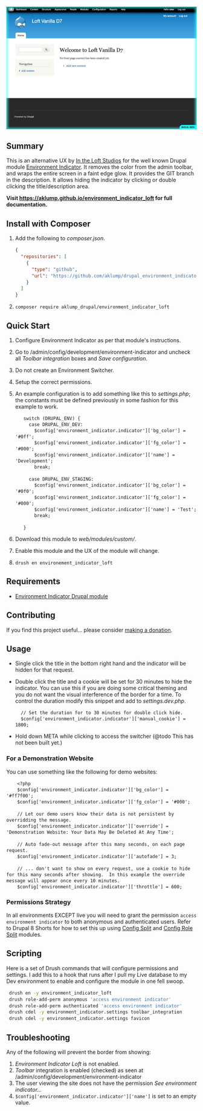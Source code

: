 ![Environment Indicator Loft](images/screenshot.png)

## Summary

This is an alternative UX by [In the Loft Studios](http://intheloftstudios.com) for the well known Drupal module [Environment Indicator](https://www.drupal.org/project/environment_indicator). It removes the color from the admin toolbar, and wraps the entire screen in a faint edge glow. It provides the GIT branch in the description. It allows hiding the indicator by clicking or double clicking the title/description area.

**Visit <https://aklump.github.io/environment_indicator_loft> for full documentation.**

## Install with Composer

1. Add the following to _composer.json_.
   ```json
   {
     "repositories": [
       {
         "type": "github",
         "url": "https://github.com/aklump/drupal_environment_indicator_loft"
       }
     ]
   }
   ```
1. `composer require aklump_drupal/environment_indicator_loft`

## Quick Start

1. Configure Environment Indicator as per that module's instructions.
1. Go to /admin/config/development/environment-indicator and uncheck all _Toolbar integration_ boxes and _Save configuration_.
1. Do not create an Environment Switcher.
1. Setup the correct permissions.
1. An example configuration is to add something like this to _settings.php_; the constants must be defined previously in some fashion for this example to work.

          switch (DRUPAL_ENV) {
            case DRUPAL_ENV_DEV:
              $config['environment_indicator.indicator']['bg_color'] = '#0ff';
              $config['environment_indicator.indicator']['fg_color'] = '#000';
              $config['environment_indicator.indicator']['name'] = 'Development';
              break;
        
            case DRUPAL_ENV_STAGING:
              $config['environment_indicator.indicator']['bg_color'] = '#0f0';
              $config['environment_indicator.indicator']['fg_color'] = '#000';
              $config['environment_indicator.indicator']['name'] = 'Test';
              break;
        
          }

1. Download this module to _web/modules/custom/_.
1. Enable this module and the UX of the module will change.
1. `drush en environement_indicator_loft`

## Requirements

* [Environment Indicator Drupal module](https://www.drupal.org/project/environment_indicator)

## Contributing

If you find this project useful... please consider [making a donation](https://www.paypal.com/cgi-bin/webscr?cmd=_s-xclick&hosted_button_id=4E5KZHDQCEUV8&item_name=Gratitude%20for%20aklump%2Fenvironment_indicator_loft).

## Usage

* Single click the title in the bottom right hand and the indicator will be hidden for that request.
* Double click the title and a cookie will be set for 30 minutes to hide the indicator. You can use this if you are doing some critical theming and you do not want the visual interference of the border for a time. To control the duration modify this snippet and add to _settings.dev.php_.

        // Set the duration for to 30 minutes for double click hide.
        $config['environment_indicator.indicator']['manual_cookie'] = 1800;

* Hold down META while clicking to access the switcher (@todo This has not been built yet.)

### For a Demonstration Website

You can use something like the following for demo websites:

        <?php
        $config['environment_indicator.indicator']['bg_color'] = '#ff7f00';
        $config['environment_indicator.indicator']['fg_color'] = '#000';
        
        // Let our demo users know their data is not persistent by overridding the message.
        $config['environment_indicator.indicator']['override'] = 'Demonstration Website: Your Data May Be Deleted At Any Time';
        
        // Auto fade-out message after this many seconds, on each page request.
        $config['environment_indicator.indicator']['autofade'] = 3;
        
        // ... don't want to show on every request, use a cookie to hide for this many seconds after showing.  In this example the override message will appear once every 10 minutes.
        $config['environment_indicator.indicator']['throttle'] = 600;

### Permissions Strategy

In all environments EXCEPT live you will need to grant the permission `access environment indicator` to both anonymous and authenticated users. Refer to Drupal 8 Shorts for how to set this up using [Config Split](https://www.drupal.org/project/config_split) and [Config Role Split](https://www.drupal.org/project/config_role_split) modules.

## Scripting

Here is a set of Drush commands that will configure permissions and settings. I add this to a hook that runs after I pull my Live database to my Dev environment to enable and configure the module in one fell swoop.

```bash
 drush en -y environment_indicator_loft
 drush role-add-perm anonymous 'access environment indicator'
 drush role-add-perm authenticated 'access environment indicator'
 drush cdel -y environment_indicator.settings toolbar_integration
 drush cdel -y environment_indicator.settings favicon
```

## Troubleshooting

Any of the following will prevent the border from showing:

1. _Environment Indicator Loft_ is not enabled.
2. _Toolbar_ integration is enabled (checked) as seen at /admin/config/development/environment-indicator
3. The user viewing the site does not have the permission _See environment indicator..._
4. `$config['environment_indicator.indicator']['name']` is set to an empty value.
